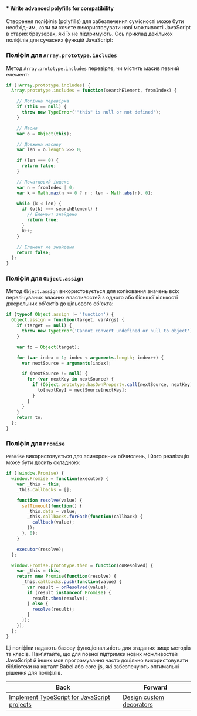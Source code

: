 #### * Write advanced polyfills for compatibility

Створення поліфілів (polyfills) для забезпечення сумісності може бути необхідним, коли ви хочете використовувати нові можливості JavaScript в старих браузерах, які їх не підтримують. Ось приклад декількох поліфілів для сучасних функцій JavaScript:

### Поліфіл для `Array.prototype.includes`

Метод `Array.prototype.includes` перевіряє, чи містить масив певний елемент:

```javascript
if (!Array.prototype.includes) {
  Array.prototype.includes = function(searchElement, fromIndex) {

    // Логічна перевірка
    if (this == null) {
      throw new TypeError('"this" is null or not defined');
    }

    // Масив
    var o = Object(this);

    // Довжина масиву
    var len = o.length >>> 0;

    if (len === 0) {
      return false;
    }

    // Початковий індекс
    var n = fromIndex | 0;
    var k = Math.max(n >= 0 ? n : len - Math.abs(n), 0);

    while (k < len) {
      if (o[k] === searchElement) {
        // Елемент знайдено
        return true;
      }
      k++;
    }

    // Елемент не знайдено
    return false;
  };
}
```

### Поліфіл для `Object.assign`

Метод `Object.assign` використовується для копіювання значень всіх перелічуваних власних властивостей з одного або більшої кількості джерельних об'єктів до цільового об'єкта:

```javascript
if (typeof Object.assign != 'function') {
  Object.assign = function(target, varArgs) { 
    if (target == null) { 
      throw new TypeError('Cannot convert undefined or null to object');
    }

    var to = Object(target);

    for (var index = 1; index < arguments.length; index++) {
      var nextSource = arguments[index];

      if (nextSource != null) { 
        for (var nextKey in nextSource) {
          if (Object.prototype.hasOwnProperty.call(nextSource, nextKey)) {
            to[nextKey] = nextSource[nextKey];
          }
        }
      }
    }
    return to;
  };
}
```

### Поліфіл для `Promise`

`Promise` використовується для асинхронних обчислень, і його реалізація може бути досить складною:

```javascript
if (!window.Promise) {
  window.Promise = function(executor) {
    var _this = this;
    _this.callbacks = [];

    function resolve(value) {
      setTimeout(function() {
        _this.data = value;
        _this.callbacks.forEach(function(callback) {
          callback(value);
        });
      }, 0);
    }

    executor(resolve);
  };

  window.Promise.prototype.then = function(onResolved) {
    var _this = this;
    return new Promise(function(resolve) {
      _this.callbacks.push(function(value) {
        var result = onResolved(value);
        if (result instanceof Promise) {
          result.then(resolve);
        } else {
          resolve(result);
        }
      });
    });
  };
}
```

Ці поліфіли надають базову функціональність для згаданих вище методів та класів. Пам'ятайте, що для повної підтримки нових можливостей JavaScript й інших мов програмування часто доцільно використовувати бібліотеки на кшталт Babel або core-js, які забезпечують оптимальні рішення для поліфілів.

| Back | Forward |
|---|---|
| [Implement TypeScript for JavaScript projects](/ua/senior/javascript/implement-typescript-in-js-projects.md)  | [Design custom decorators](/ua/senior/javascript/design-custom-decorations.md) |
